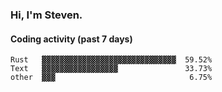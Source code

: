 ### Hi, I'm Steven.

#### Coding activity (past 7 days)
```
Rust   ▓▓▓▓▓▓▓▓▓▓▓▓▓▓▓▓▓▓▓▓▓▓▓▓▓▓▓▓▓▓  59.52%
Text   ▓▓▓▓▓▓▓▓▓▓▓▓▓▓▓▓▓               33.73%
other  ▓▓▓                              6.75%
```
